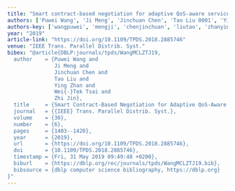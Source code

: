 ```yaml
---
title: "Smart contract-based negotiation for adaptive QoS-aware service composition"
authors: ['Puwei Wang', 'Ji Meng', 'Jinchuan Chen', 'Tao Liu 0001', 'Ying Zhan', 'Wei-Tek Tsai', 'Zhi Jin']
authors-key: ['wangpuwei', 'mengji', 'chenjinchuan', 'liutao', 'zhanying', 'tsaiweitek', 'jinzhi']
year: "2019"
article-link: "https://doi.org/10.1109/TPDS.2018.2885746"
venue: "IEEE Trans. Parallel Distrib. Syst."
bibex: "@article{DBLP:journals/tpds/WangMCLZTJ19,
  author    = {Puwei Wang and
               Ji Meng and
               Jinchuan Chen and
               Tao Liu and
               Ying Zhan and
               Wei{-}Tek Tsai and
               Zhi Jin},
  title     = {Smart Contract-Based Negotiation for Adaptive QoS-Aware Service Composition},
  journal   = {{IEEE} Trans. Parallel Distrib. Syst.},
  volume    = {30},
  number    = {6},
  pages     = {1403--1420},
  year      = {2019},
  url       = {https://doi.org/10.1109/TPDS.2018.2885746},
  doi       = {10.1109/TPDS.2018.2885746},
  timestamp = {Fri, 31 May 2019 09:49:48 +0200},
  biburl    = {https://dblp.org/rec/journals/tpds/WangMCLZTJ19.bib},
  bibsource = {dblp computer science bibliography, https://dblp.org}
}"
---
```

